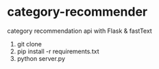 # category-recommender
category recommendation api with Flask & fastText


1. git clone
2. pip install -r requirements.txt
3. python server.py